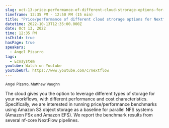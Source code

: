 ```yaml
---
slug: oct-13-price-performance-of-different-cloud-strorage-options-for-nextflow-workflows
timeframe: 12:35 PM - 12:50 PM (15 min)
title: "Price/performance of different cloud strorage options for Nextflow workflows"
datetime: 2022-10-13T12:35:00.000Z
date: Oct 13, 2022
time: 12:35 PM
isChild: true
hasPage: true
speakers:
  - Angel Pizarro
tags:
  - Ecosystem
youtube: Watch on Youtube
youtubeUrl: https://www.youtube.com/c/nextflow
---
```

<div className="mb-4">
  <small className="typo-small">
    Angel Pizarro, Matthew Vaughn
  </small>
</div>

The cloud gives you the option to leverage different types of storage for your workflows, with different performance and cost characteristics. Specifically, we are interested in running price/performance benchmarks using Amazon S3 object storage as a baseline for parallel NFS systems (Amazon FSx and Amazon EFS). We report the benchmark results from several nf-core NextFlow pipelines.
